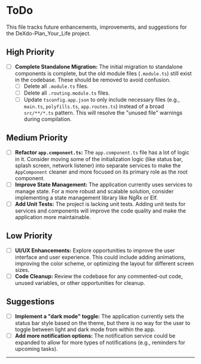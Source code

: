 # ToDo

This file tracks future enhancements, improvements, and suggestions for the DeXdo-Plan_Your_Life project.

## High Priority

*   [ ] **Complete Standalone Migration:** The initial migration to standalone components is complete, but the old module files (`.module.ts`) still exist in the codebase. These should be removed to avoid confusion.
    *   [ ] Delete all `.module.ts` files.
    *   [ ] Delete all `.routing.module.ts` files.
    *   [ ] Update `tsconfig.app.json` to only include necessary files (e.g., `main.ts`, `polyfills.ts`, `app.routes.ts`) instead of a broad `src/**/*.ts` pattern. This will resolve the "unused file" warnings during compilation.

## Medium Priority

*   [ ] **Refactor `app.component.ts`:** The `app.component.ts` file has a lot of logic in it. Consider moving some of the initialization logic (like status bar, splash screen, network listener) into separate services to make the `AppComponent` cleaner and more focused on its primary role as the root component.
*   [ ] **Improve State Management:** The application currently uses services to manage state. For a more robust and scalable solution, consider implementing a state management library like NgRx or Elf.
*   [ ] **Add Unit Tests:** The project is lacking unit tests. Adding unit tests for services and components will improve the code quality and make the application more maintainable.

## Low Priority

*   [ ] **UI/UX Enhancements:** Explore opportunities to improve the user interface and user experience. This could include adding animations, improving the color scheme, or optimizing the layout for different screen sizes.
*   [ ] **Code Cleanup:** Review the codebase for any commented-out code, unused variables, or other opportunities for cleanup.

## Suggestions

*   [ ] **Implement a "dark mode" toggle:** The application currently sets the status bar style based on the theme, but there is no way for the user to toggle between light and dark mode from within the app.
*   [ ] **Add more notification options:** The notification service could be expanded to allow for more types of notifications (e.g., reminders for upcoming tasks).

---
